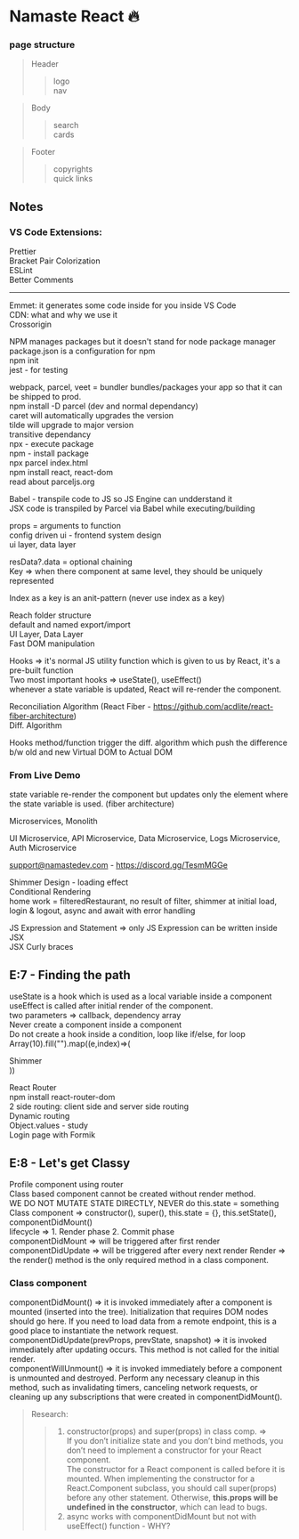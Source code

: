 # Namaste React 🔥

### page structure

> Header
>
> > logo  
> > nav

> Body
>
> > search  
> > cards

> Footer
>
> > copyrights  
> > quick links

## Notes

### VS Code Extensions:

Prettier\
Bracket Pair Colorization\
ESLint\
Better Comments

---

Emmet: it generates some code inside for you inside VS Code  
CDN: what and why we use it  
Crossorigin

NPM manages packages but it doesn't stand for node package manager  
package.json is a configuration for npm  
npm init  
jest - for testing

webpack, parcel, veet = bundler bundles/packages your app so that it can be shipped to prod.  
npm install -D parcel (dev and normal dependancy)  
caret will automatically upgrades the version  
tilde will upgrade to major version  
transitive dependancy  
npx - execute package  
npm - install package  
npx parcel index.html  
npm install react, react-dom  
read about parceljs.org

Babel - transpile code to JS so JS Engine can undderstand it  
JSX code is transpiled by Parcel via Babel while executing/building

props = arguments to function  
config driven ui - frontend system design  
ui layer, data layer

resData?.data = optional chaining  
Key => when there component at same level, they should be uniquely represented

Index as a key is an anit-pattern (never use index as a key)

Reach folder structure  
default and named export/import  
UI Layer, Data Layer  
Fast DOM manipulation

Hooks => it's normal JS utility function which is given to us by React, it's a pre-built function  
Two most important hooks => useState(), useEffect()  
whenever a state variable is updated, React will re-render the component.

Reconciliation Algorithm (React Fiber - https://github.com/acdlite/react-fiber-architecture)  
Diff. Algorithm

Hooks method/function trigger the diff. algorithm which push the difference b/w old and new Virtual DOM to Actual DOM

### From Live Demo

state variable re-render the component but updates only the element where the state variable is used. (fiber architecture)

Microservices, Monolith

UI Microservice, API Microservice, Data Microservice, Logs Microservice, Auth Microservice

support@namastedev.com - https://discord.gg/TesmMGGe

Shimmer Design - loading effect  
Conditional Rendering  
home work = filteredRestaurant, no result of filter, shimmer at initial load, login & logout, async and await with error handling

JS Expression and Statement => only JS Expression can be written inside JSX  
JSX Curly braces

## E:7 - Finding the path

useState is a hook which is used as a local variable inside a component  
useEffect is called after initial render of the component.  
two parameters => callback, dependency array  
Never create a component inside a component  
Do not create a hook inside a condition, loop like if/else, for loop  
Array(10).fill("").map((e,index)=>(<div>Shimmer</div>))

React Router  
npm install react-router-dom  
2 side routing: client side and server side routing  
Dynamic routing  
Object.values - study  
Login page with Formik

## E:8 - Let's get Classy

Profile component using router  
Class based component cannot be created without render method.  
WE DO NOT MUTATE STATE DIRECTLY, NEVER do this.state = something  
Class component => constructor(), super(), this.state = {}, this.setState(), componentDidMount()  
lifecycle => 1. Render phase 2. Commit phase  
componentDidMount => will be triggered after first render  
componentDidUpdate => will be triggered after every next render
Render => the render() method is the only required method in a class component.

### Class component

componentDidMount() => it is invoked immediately after a component is mounted (inserted into the tree). Initialization that requires DOM nodes should go here. If you need to load data from a remote endpoint, this is a good place to instantiate the network request.  
componentDidUpdate(prevProps, prevState, snapshot) => it is invoked immediately after updating occurs. This method is not called for the initial render.  
componentWillUnmount() => it is invoked immediately before a component is unmounted and destroyed. Perform any necessary cleanup in this method, such as invalidating timers, canceling network requests, or cleaning up any subscriptions that were created in componentDidMount().

> Research:
>
> > 1. constructor(props) and super(props) in class comp. =>  
> >    If you don’t initialize state and you don’t bind methods, you don’t need to implement a constructor for your React component.  
> >    The constructor for a React component is called before it is mounted. When implementing the constructor for a React.Component subclass, you should call super(props) before any other statement. Otherwise, **this.props will be undefined in the constructor**, which can lead to bugs.
> > 2. async works with componentDidMount but not with useEffect() function - WHY?
